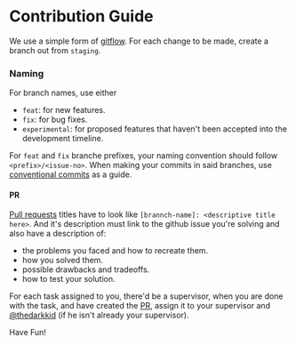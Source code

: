 # Contribution Guide
We use a simple form of [gitflow](http://datasift.github.io/gitflow/IntroducingGitFlow.html).
For each change to be made, create a branch out from `staging`.

### Naming
For branch names, use either
- `feat`: for new features.
- `fix`: for bug fixes.
- `experimental`: for proposed features that haven't been accepted into the development timeline.

For `feat` and `fix` branche prefixes, your naming convention should follow `<prefix>/<issue-no>`. When making your commits in said branches, use [conventional commits](https://www.conventionalcommits.org/en/v1.0.0/) as a guide.

#### PR
[Pull requests](https://docs.github.com/en/pull-requests/collaborating-with-pull-requests/proposing-changes-to-your-work-with-pull-requests/about-pull-requests) titles have to look like `[brannch-name]: <descriptive title here>`.
And it's description must link to the github issue you're solving and also have a description of:
- the problems you faced and how to recreate them.
- how you solved them.
- possible drawbacks and tradeoffs.
- how to test your solution.

For each task assigned to you, there'd be a supervisor, when you are done with the task, and have created the [PR](https://docs.github.com/en/pull-requests/collaborating-with-pull-requests/proposing-changes-to-your-work-with-pull-requests/about-pull-requests), assign it to your supervisor and [@thedarkkid](https://github.com/thedarkkid) (if he isn't already your supervisor).

Have Fun!
